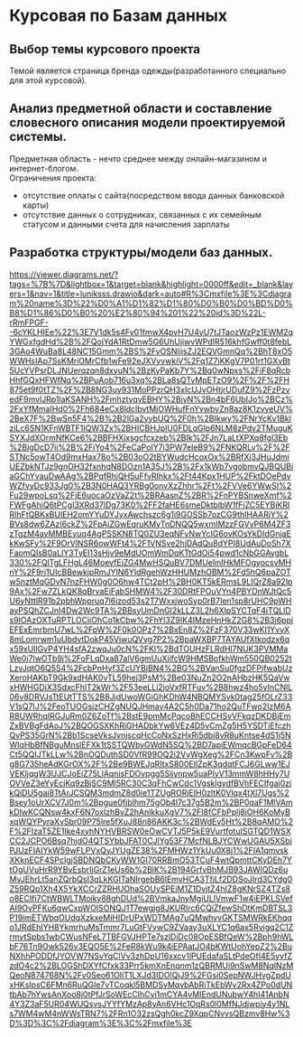 # Курсовая по Базам данных
## Выбор темы курсового проекта
Темой является страница бренда одежды(разработанного специально для этой курсовой).   
## Анализ предметной области и составление словесного описания модели проектируемой системы.
Предметная область - нечто среднее между онлайн-магазином и интернет-блогом.  
Ограничения проекта:  
- отсутствие оплаты с сайта(посредством ввода данных банковской карты)
- отсутствие данных о сотрудниках, связанных с их семейным статусом и данными счета для начисления зарплаты

## Разработка структуры/модели баз данных.
https://viewer.diagrams.net/?tags=%7B%7D&lightbox=1&target=blank&highlight=0000ff&edit=_blank&layers=1&nav=1&title=luniksss.drawio&dark=auto#R%3Cmxfile%3E%3Cdiagram%20name%3D%22%D0%A1%D1%82%D1%80%D0%B0%D0%BD%D0%B8%D1%86%D0%B0%20%E2%80%94%201%22%20id%3D%22L-rRmFPGF--6cYKLHIEe%22%3E7V1dk5s4Fv01fmwX4pvH7U4yU7tJTaozWzPz1EWM2qYWGxfgdHd%2B%2FQojYdA1RtDmw5G6UhUjiwvWPdIR516khfGwff0t8febL3GAo4WuBa8L48NC15Gmm%2BS%2FvOSNljisZJ2EQVGmnQq%2BhT8xO5WWHsIAp7SsKMriOMrCfb1wFe92eJXVyvwkiV%2Fq1Z7jKKgV7P01rt1GXvBt5UcYVPsrDLJNUerqzqn8dxyuN%2BzKyPaKb7Y%2Bq0wNpxs%2FiF8qRcbHhfGQxHFWfNq%2BPuAob716u3xq%2BLa8sQTvMpETzO9%2F%2F%2FH875et9f0tTZ%2F%2B8NG3uy931MoPPzrQH3xIcUJvOHtjrUDufZ9%2FzPzvedF9mvlJRp1laKSANH%2FmhztyqvEBHY%2BjyN%2Bn4bF6UbIJo%2BCz%2FxYfMmaIHd0%2Fh684eCx8ldclbvtMjOWHufFnYvwbvZn8az8K1zvyeUV%2BeX7F%2BwSn5F4%2B%2B2lGa2yybUQ%2F0h%2BIkwy%2FNrYcKv1BkIzjLc6SN1KFnWBTF1IQW3Zx%2BHICBHJplU0FDLqGlp6NLM8zPdv2TMuguKSYXJdXOrmNfKCe6%2BBFHXjxsgcfcxzeb%2BIk%2FJn7LaLtXPXq8fgl3Eb%2BjgDcD7ii%2B%2FjYo4%2FeCaPoIY7i3PW7eIeB9%2FNKQRLv%2F%2FSTNc5owT4Od9mxHax78o%2B03oO2tBYWudcHcoxOx%2BRfXj3JHuJdmiUEZbkNTJz9gnOH32fxnhqN8DOzn1A35J%2B%2Fx1kWb7vgobmvQJBQUBiaGChYvauDwAAg%2BPqfRhiQH5uFfvRIhkx%2Ft44Kpx1HUP%2FktDOePdvWZfvyDc933Jg0%2B3N0HAQ3YRBg0onvXzZhhr%2Ft%2FVVe6YWwSI%2Fu29wpoLsq%2FjE6uocaOzVaZ2t%2BRAasnZ%2BR%2FnPYBSnweXmf%2FWFgAhiQ6tPCgI3XRd37lDg73K0%2FF2faHE6smeDktblbW1fFjZC5EYBjKRIRIhFtQBKxBUlEH2omYYuDYJyxAwchszc6g1i9GOSSb7ozCG9thIHAARjY%2BVs8dw6ZAzI6ckZ%2FpAiZGwEqruKMyTnDNQQ5wxmIMzzFGVyP6M4ZF3zTgzM4ayMMBEyuq4AgPSSKN8TQ0ZU3eqNFyNwYcIG6oyKOsYkDIdGnjaEkKwSFy%2F9OrVlNSR6owWFt4%2F1VNSve2hjDAdQu8dYPI8UdAuDoSh7XFaomQIsB0aLIY3TyEI13sHjv9eMdUOmWmDqKTtGdOi54pwd1cNbGGAygbL330%2FQlTgLFHgL46MoevfEiZG4MwHSQuBV7DMUelinIHkMFOgyocsvMHnY%2F9rj1UIcBBewkjpRmJYIN6YIdRgehWzHHUMzhOBM%2Fd5hQ6paZOTw5nztMqGDvN7nzFHW0g0O6hw4TCt2pH%2BH0KT5kERmsL9LIQrZ8a92lp9Ax%2Fw7ZLkQK8qBrvaEiFabSHMW4%2F30DRtFPOuVYn4PBYDnWJtQc5U6yNttlR91b2pbhWppruq7l6izod53s2T7WxxjwoSyp0rB7Ien1sp8rUHC9pWHayPSQhZCJnI4Dw2Wc9TA%2BBsyUmDnGI2kLLZ3L2h6XlpSYCTqF4iTQLlDs9IOAzOXTuRPTLOCjiOhCo1kCbw%2FhYI3Z9IK4IMzeHnHkZ2G8%2B3j6ppiEFExEmrbmU7wL%2FpW%2F0k0OPz7%2BxEn8Z%2FzF370V33wKI1YvyX8mLomrwm1uUbdytDokP45ViwuQVvg7P2%2BpaWXBP7TAYAUfXtkodzx6qx59xUlIGvP4YH4sfA2zwqJu0cN%2FKl%2BdTOUHzFLRdHl7NUK3PVMMaWe0j7IwOTb9j%2FoFLqDxa87alV6gmUuXjifcW9HMSBofkhWm550QB0252tLzvJqtO6Q5S4%2FcbPnHyf3ZcUYBjBN4%2BG%2BVanSu0fgzDFPjfwabUzXeroHAKbT9Gk9xdHAK0vTL59hej3PsM%2Be03NuZn2O2nAHbzHK5QaVwxHWHGDjX3SdxcFhlT2kWr%2F53eeLLi2joVxfRTFuv%2B8hwz4ho5yInCNlL06v8DRVJsTtEUtTTS%2B8JjdUwoWGiGhKDhW4NBQMYSvk0tag25fOLrZ33V1sQ7IJ%2FeoTUOGsjzCHZgNUQJHmav4A2C5h0Da71ho2QuTFwo2IzM6AR8UWRhqIRGJuRm0Z6ZoTf%2BstE9pmMcPqcoBhECCHSvVFkqzDKDBjEmZxBVBgFdAoJ%2BQOGSXKhRjGHADbkYw6VEz4D5vCmZg5H5YSDTiEfczhQyPS35GrN%2Bb1ScseVksJvnjscqHcCoNxSzHxRi5dbi8vR8uKntse4dS1j5NWIqHbBfNBguMnslEFXk1tSSTQWbvGWdN5SQ%2BD7apiEWmqcBGpFeD64Ct5QQIJTkLLw%2BnOQDuthSD0VfR99OQ2i2VyWgXeg%2FCn3KwpFv%2Bg8G735heAdKGrOX%2F%2Be9BWEJqRItxS800EIlZpK3qdqtFCJ6GLww1EJVEKljqgW3UJCJoEiZ75LlAqnisFDOvpgg5Sijynpw5uaPlyV13mmW8hHHy7UOVVeZ3eYyEcjKq9zBjSC9Ml5RC30C3qFhCwCdc1VgsklgydfBVhFECIfgai0zjkQiDU5gai8TtArJCSQM3mdmZ8d0ie1TZUgRORjEIH0zltK0Vlqx4tXl7Ugs%2Bsey1oUrXCV7J0m%2Bpgue0fjbIhm75gOb4l7c37g5B2m%2BP0qaF1MlVAmkDIwKCQNsw4kxF6N7oxIzhBvZ2hAnlkkuXgV7%2FI8fCFbPplj8iOH6KoMyBxqWQYPyraXvSbr09P75lre5fXuJ88n86AKK3c%2BWdEv5Ht%2B8qAMO%2F%2FIzaT5ZE1Ike4xyhNYHVBRSW0eOwCVTJ5P5kE9VurtfotuISGTQD1WSXCC2JCPO6Bsq7hjdO4QTSYbbJFAT0CJlYg53F7McfNLBJYCWwUGAU5XSbjPJUzFIAIYkW59wFLPVxQyJYUgZE38%2FMHWz1YkUu0X8j1%2FIA1qmvskXKknECF4SPcIgjSBDNQbCKyWW1GI70RRBmO53TCuF4wtQpmttCKyDEh7YtOgUVuHrR9YBvEsbrIjGrZ1eUs6b%2BlK%2B194GrfvBhMJB93JAWlQDz6uMvJEhrLt5anZQrbQsI3qLkKGITaNIrgebB6lEmvHCA3TfjLf2DDSoJIrd3CYdg0Z59RQp1Xh4X5YkXCCrZZRHUOhaSOUySPEiM1Z1DvjtZ4hIZ8gKNrSZ4TZs8o8ECIfi7CtWBWLTMoiky88ghDUd%2BVmkaJnyMgiULlVmwF1w4iEPKLSVefAI9OvPFKu6qwCxpWOISONQJ1T7ewgjg8JKURlrc6CQiZfewShDtKmDBTSL3P19imETWbqOUdqXzkxeMjHIDrUPxWDTMAg7uQMwhyvGKTSMWRkEKhqqo1JRdEhIYH8YkmrhuMsTmmr7LuGtFVywC9ZVaay3uXLYC1q6ax5Rvigq2C1ZrmytSpbs1wbCWusNFeL7TBFGVJHPTe7szlDiDc08OpESBfQeW%2Bph9hWLbF76Tn9Owk526v3EQO5E%2FeR8kWu9k4iEPAatJO4bKWtUohYepZ2%2BuNXhhPODDfJYOVW7NSvYqClVv3zhDpU16xxcv1lPUEdafaSLtPdeOfI4E5yvfZzdO4c2%2BLOGShDXYfCfxk33Prr5kmXnEnqnm1zQBRMUi9nSwM8NqlNzMQeoN874768N%2Fv0Seo61OIlT1LXJd3IDOlQjJ9%2FGsi0SepNWJHvgZpdUxHKsIpsC6FMn6RuQGle7vTCoqkl5BMDSvMqvbAbRiTkEbWv2Rx4ZPo0dUNtbAb7hYwsAnXoo8j0tPfJrSoWEcCIhCyi1mCYA4vMIEndUNubwY4hI41AnbN4Y3Z3aF5UR04WUQsvsJYYfYMzAp8yAn6VHc1OqRs0l0MfNJdjwpiy4y1NLs7WM4wM4nWWsTRN7%2FRn1O32zsQgh0kcZ9XqpCNvvsQBzmv8Hw%3D%3D%3C%2Fdiagram%3E%3C%2Fmxfile%3E
